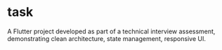 # task
A Flutter project developed as part of a technical interview assessment, demonstrating clean architecture, state management, responsive UI.
